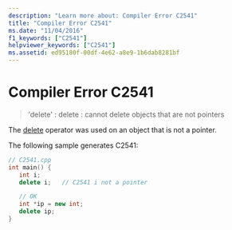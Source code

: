 ```yaml
---
description: "Learn more about: Compiler Error C2541"
title: "Compiler Error C2541"
ms.date: "11/04/2016"
f1_keywords: ["C2541"]
helpviewer_keywords: ["C2541"]
ms.assetid: ed95180f-00df-4e62-a8e9-1b6dab8281bf
---
```

# Compiler Error C2541

> 'delete' : delete : cannot delete objects that are not pointers

The [delete](../../cpp/delete-operator-cpp.md) operator was used on an object that is not a pointer.

The following sample generates C2541:

```cpp
// C2541.cpp
int main() {
   int i;
   delete i;   // C2541 i not a pointer

   // OK
   int *ip = new int;
   delete ip;
}
```
